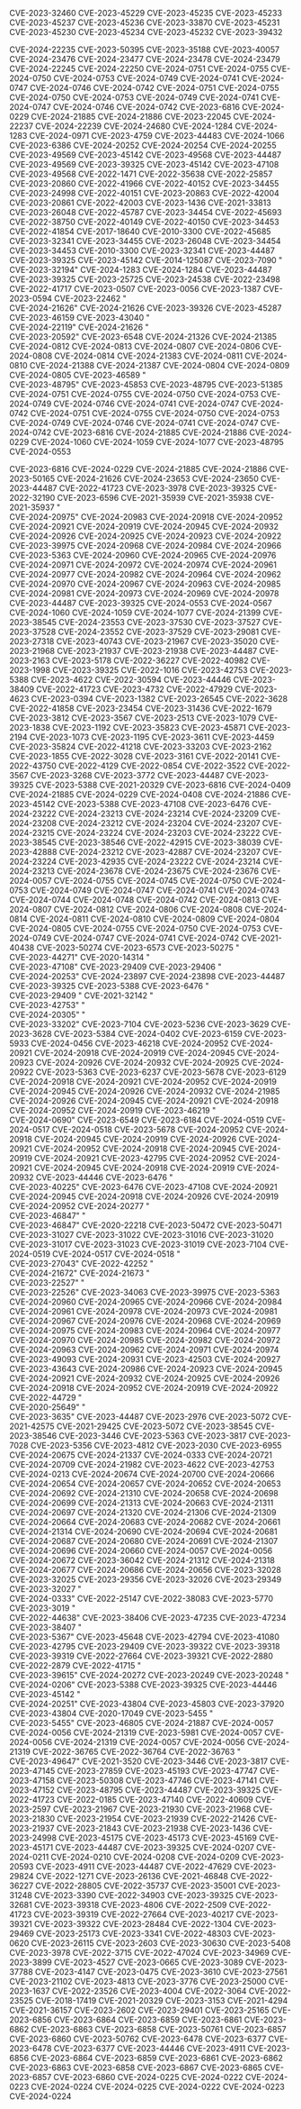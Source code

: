 	
CVE-2023-32460 CVE-2023-45229 CVE-2023-45235 CVE-2023-45233 CVE-2023-45237 CVE-2023-45236 CVE-2023-33870 CVE-2023-45231 CVE-2023-45230 CVE-2023-45234 CVE-2023-45232 CVE-2023-39432 

CVE-2024-22235
CVE-2023-50395
CVE-2023-35188
CVE-2023-40057
CVE-2024-23476
CVE-2024-23477
CVE-2024-23478
CVE-2024-23479
CVE-2024-22245
CVE-2024-22250
CVE-2024-0751
CVE-2024-0755
CVE-2024-0750
CVE-2024-0753
CVE-2024-0749
CVE-2024-0741
CVE-2024-0747
CVE-2024-0746
CVE-2024-0742
CVE-2024-0751
CVE-2024-0755
CVE-2024-0750
CVE-2024-0753
CVE-2024-0749
CVE-2024-0741
CVE-2024-0747
CVE-2024-0746
CVE-2024-0742
CVE-2023-6816
CVE-2024-0229
CVE-2024-21885
CVE-2024-21886
CVE-2023-22045
CVE-2024-22237
CVE-2024-22239
CVE-2024-24680
CVE-2024-1284
CVE-2024-1283
CVE-2024-0971
CVE-2023-4759
CVE-2023-44483
CVE-2024-1066
CVE-2023-6386
CVE-2024-20252
CVE-2024-20254
CVE-2024-20255
CVE-2023-49569
CVE-2023-45142
CVE-2023-49568
CVE-2023-44487
CVE-2023-49569
CVE-2023-39325
CVE-2023-45142
CVE-2023-47108
CVE-2023-49568
CVE-2022-1471
CVE-2022-35638
CVE-2022-25857
CVE-2023-20860
CVE-2022-41966
CVE-2022-40152
CVE-2023-34455
CVE-2023-24998
CVE-2022-40151
CVE-2023-20863
CVE-2022-42004
CVE-2023-20861
CVE-2022-42003
CVE-2023-1436
CVE-2021-33813
CVE-2023-26048
CVE-2022-45787
CVE-2023-34454
CVE-2022-45693
CVE-2022-38750
CVE-2022-40149
CVE-2022-40150
CVE-2023-34453
CVE-2022-41854
CVE-2017-18640
CVE-2010-3300
CVE-2022-45685
CVE-2023-32341
CVE-2023-34455
CVE-2023-26048
CVE-2023-34454
CVE-2023-34453
CVE-2010-3300
CVE-2023-32341
CVE-2023-44487
CVE-2023-39325
CVE-2023-45142
CVE-2014-125087
CVE-2023-7090
"	
CVE-2023-32194"
CVE-2024-1283
CVE-2024-1284
CVE-2023-44487
CVE-2023-39325
CVE-2023-25725
CVE-2023-24538
CVE-2022-23498
CVE-2022-41717
CVE-2023-0507
CVE-2023-0056
CVE-2023-1387
CVE-2023-0594
CVE-2023-22462
"	
CVE-2024-21626"
CVE-2024-21626
CVE-2023-39326
CVE-2023-45287
CVE-2023-46159
CVE-2023-43040
"	
CVE-2024-22119"
CVE-2024-21626
"	
CVE-2023-20592"
CVE-2023-6548
CVE-2024-21326
CVE-2024-21385
CVE-2024-0812
CVE-2024-0813
CVE-2024-0807
CVE-2024-0806
CVE-2024-0808
CVE-2024-0814
CVE-2024-21383
CVE-2024-0811
CVE-2024-0810
CVE-2024-21388
CVE-2024-21387
CVE-2024-0804
CVE-2024-0809
CVE-2024-0805
CVE-2023-46589
"	
CVE-2023-48795"
CVE-2023-45853
CVE-2023-48795
CVE-2023-51385
CVE-2024-0751
CVE-2024-0755
CVE-2024-0750
CVE-2024-0753
CVE-2024-0749
CVE-2024-0746
CVE-2024-0741
CVE-2024-0747
CVE-2024-0742
CVE-2024-0751
CVE-2024-0755
CVE-2024-0750
CVE-2024-0753
CVE-2024-0749
CVE-2024-0746
CVE-2024-0741
CVE-2024-0747
CVE-2024-0742
CVE-2023-6816
CVE-2024-21885
CVE-2024-21886
CVE-2024-0229
CVE-2024-1060
CVE-2024-1059
CVE-2024-1077
CVE-2023-48795
CVE-2024-0553

CVE-2023-6816
CVE-2024-0229
CVE-2024-21885
CVE-2024-21886
CVE-2023-50165 
CVE-2024-21626
CVE-2024-23653
CVE-2024-23650
CVE-2023-44487
CVE-2022-41723
CVE-2023-3978
CVE-2023-39325
CVE-2022-32190
CVE-2023-6596
CVE-2021-35939
CVE-2021-35938
CVE-2021-35937
"	
CVE-2024-20975"
CVE-2024-20983
CVE-2024-20918
CVE-2024-20952
CVE-2024-20921
CVE-2024-20919
CVE-2024-20945
CVE-2024-20932
CVE-2024-20926
CVE-2024-20925
CVE-2024-20923
CVE-2024-20922
CVE-2023-39975
CVE-2024-20968
CVE-2024-20984
CVE-2024-20966
CVE-2023-5363
CVE-2024-20960
CVE-2024-20965
CVE-2024-20976
CVE-2024-20971
CVE-2024-20972
CVE-2024-20974
CVE-2024-20961
CVE-2024-20977
CVE-2024-20982
CVE-2024-20964
CVE-2024-20962
CVE-2024-20970
CVE-2024-20967
CVE-2024-20963
CVE-2024-20985
CVE-2024-20981
CVE-2024-20973
CVE-2024-20969
CVE-2024-20978
CVE-2023-44487
CVE-2023-39325
CVE-2024-0553
CVE-2024-0567
CVE-2024-1060
CVE-2024-1059
CVE-2024-1077
CVE-2024-21399
CVE-2023-38545
CVE-2024-23553
CVE-2023-37530
CVE-2023-37527
CVE-2023-37528
CVE-2024-23552
CVE-2023-37529
CVE-2023-29081
CVE-2023-27318
CVE-2023-40743
CVE-2023-21967
CVE-2023-35020
CVE-2023-21968
CVE-2023-21937
CVE-2023-21938
CVE-2023-44487
CVE-2023-2163
CVE-2023-5178
CVE-2022-36227
CVE-2022-40982
CVE-2023-1998
CVE-2023-39325
CVE-2022-1016
CVE-2023-42753
CVE-2023-5388
CVE-2023-4622
CVE-2022-30594
CVE-2023-44446
CVE-2023-38409
CVE-2022-41723
CVE-2023-4732
CVE-2022-47929
CVE-2023-4623
CVE-2023-0394
CVE-2023-1382
CVE-2023-26545
CVE-2022-3628
CVE-2022-41858
CVE-2023-23454
CVE-2023-31436
CVE-2022-1679
CVE-2023-3812
CVE-2023-3567
CVE-2023-2513
CVE-2023-1079
CVE-2023-1838
CVE-2023-1192
CVE-2023-35823
CVE-2023-45871
CVE-2023-2194
CVE-2023-1073
CVE-2023-1195
CVE-2023-3611
CVE-2023-4459
CVE-2023-35824
CVE-2022-41218
CVE-2023-33203
CVE-2023-2162
CVE-2023-1855
CVE-2022-3028
CVE-2023-3161
CVE-2022-20141
CVE-2022-43750
CVE-2022-4129
CVE-2022-0854
CVE-2022-3522
CVE-2022-3567
CVE-2023-3268
CVE-2023-3772
CVE-2023-44487
CVE-2023-39325
CVE-2023-5388
CVE-2021-20329
CVE-2023-6816
CVE-2024-0409
CVE-2024-21885
CVE-2024-0229
CVE-2024-0408
CVE-2024-21886
CVE-2023-45142
CVE-2023-5388
CVE-2023-47108
CVE-2023-6476
CVE-2024-23222
CVE-2024-23213
CVE-2024-23214
CVE-2024-23209
CVE-2024-23208
CVE-2024-23212
CVE-2024-23204
CVE-2024-23207
CVE-2024-23215
CVE-2024-23224
CVE-2024-23203
CVE-2024-23222
CVE-2023-38545
CVE-2023-38546
CVE-2022-42915
CVE-2023-38039
CVE-2023-42888
CVE-2024-23212
CVE-2023-42887
CVE-2024-23207
CVE-2024-23224
CVE-2023-42935
CVE-2024-23222
CVE-2024-23214
CVE-2024-23213
CVE-2024-23678
CVE-2024-23675
CVE-2024-23676
CVE-2024-0057
CVE-2024-0755
CVE-2024-0745
CVE-2024-0750
CVE-2024-0753
CVE-2024-0749
CVE-2024-0747
CVE-2024-0741
CVE-2024-0743
CVE-2024-0744
CVE-2024-0748
CVE-2024-0742
CVE-2024-0813
CVE-2024-0807
CVE-2024-0812
CVE-2024-0806
CVE-2024-0808
CVE-2024-0814
CVE-2024-0811
CVE-2024-0810
CVE-2024-0809
CVE-2024-0804
CVE-2024-0805
CVE-2024-0755
CVE-2024-0750
CVE-2024-0753
CVE-2024-0749
CVE-2024-0747
CVE-2024-0741
CVE-2024-0742
CVE-2021-40438
CVE-2023-50274
CVE-2023-6573
CVE-2023-50275
"	
CVE-2023-44271"
CVE-2020-14314
"	
CVE-2023-47108"
CVE-2023-29409
CVE-2023-29406
"	
CVE-2024-20253"
CVE-2024-23897
CVE-2024-23898
CVE-2023-44487
CVE-2023-39325
CVE-2023-5388
CVE-2023-6476
"	
CVE-2023-29409 "
CVE-2021-32142
"	
CVE-2023-42753"
"	
CVE-2024-20305"
"	
CVE-2023-33202"
CVE-2023-7104
CVE-2023-5236
CVE-2023-3629
CVE-2023-3628
CVE-2023-5384
CVE-2024-0402
CVE-2023-6159
CVE-2023-5933
CVE-2024-0456
CVE-2023-46218
CVE-2024-20952
CVE-2024-20921
CVE-2024-20918
CVE-2024-20919
CVE-2024-20945
CVE-2024-20923
CVE-2024-20926
CVE-2024-20932
CVE-2024-20925
CVE-2024-20922
CVE-2023-5363
CVE-2023-6237
CVE-2023-5678
CVE-2023-6129
CVE-2024-20918
CVE-2024-20921
CVE-2024-20952
CVE-2024-20919
CVE-2024-20945
CVE-2024-20926
CVE-2024-20932
CVE-2024-21985
CVE-2024-20926
CVE-2024-20945
CVE-2024-20921
CVE-2024-20918
CVE-2024-20952
CVE-2024-20919
CVE-2023-46219
"	
CVE-2024-0690"
CVE-2023-6549
CVE-2023-6184
CVE-2024-0519
CVE-2024-0517
CVE-2024-0518
CVE-2023-5678
CVE-2024-20952
CVE-2024-20918
CVE-2024-20945
CVE-2024-20919
CVE-2024-20926
CVE-2024-20921
CVE-2024-20952
CVE-2024-20918
CVE-2024-20945
CVE-2024-20919
CVE-2024-20921
CVE-2023-42795
CVE-2024-20952
CVE-2024-20921
CVE-2024-20945
CVE-2024-20918
CVE-2024-20919
CVE-2024-20932
CVE-2023-44446
CVE-2023-6476
"	
CVE-2023-40225"
CVE-2023-6476
CVE-2023-47108
CVE-2024-20921
CVE-2024-20945
CVE-2024-20918
CVE-2024-20926
CVE-2024-20919
CVE-2024-20952
CVE-2024-20277
"	
CVE-2023-46847"
"	
CVE-2023-46847"
CVE-2020-22218
CVE-2023-50472
CVE-2023-50471
CVE-2023-31027
CVE-2023-31022
CVE-2023-31016
CVE-2023-31020
CVE-2023-31017
CVE-2023-31023
CVE-2023-31019
CVE-2023-7104
CVE-2024-0519
CVE-2024-0517
CVE-2024-0518
"	
CVE-2023-27043"
CVE-2022-42252
"	
CVE-2024-21672"
CVE-2024-21673
"	
CVE-2023-22527"
"	
CVE-2023-22526"
CVE-2023-34063
CVE-2023-39975
CVE-2023-5363
CVE-2024-20960
CVE-2024-20965
CVE-2024-20966
CVE-2024-20984
CVE-2024-20961
CVE-2024-20978
CVE-2024-20973
CVE-2024-20981
CVE-2024-20967
CVE-2024-20976
CVE-2024-20968
CVE-2024-20969
CVE-2024-20975
CVE-2024-20983
CVE-2024-20964
CVE-2024-20977
CVE-2024-20970
CVE-2024-20985
CVE-2024-20982
CVE-2024-20972
CVE-2024-20963
CVE-2024-20962
CVE-2024-20971
CVE-2024-20974
CVE-2023-49093
CVE-2024-20931
CVE-2023-42503
CVE-2024-20927
CVE-2023-43643
CVE-2024-20986
CVE-2024-20923
CVE-2024-20945
CVE-2024-20921
CVE-2024-20932
CVE-2024-20925
CVE-2024-20926
CVE-2024-20918
CVE-2024-20952
CVE-2024-20919
CVE-2024-20922
CVE-2022-44729
"	
CVE-2020-25649"
"	
CVE-2023-3635"
CVE-2023-44487
CVE-2023-2976
CVE-2023-5072
CVE-2021-42575
CVE-2021-29425
CVE-2023-5072
CVE-2023-38545
CVE-2023-38546
CVE-2023-3446
CVE-2023-5363
CVE-2023-3817
CVE-2023-7028
CVE-2023-5356
CVE-2023-4812
CVE-2023-2030
CVE-2023-6955
CVE-2024-20675
CVE-2024-21337
CVE-2024-0333
CVE-2024-20721
CVE-2024-20709
CVE-2024-21982
CVE-2023-4622
CVE-2023-42753
CVE-2024-0213
CVE-2024-20674
CVE-2024-20700
CVE-2024-20666
CVE-2024-20654
CVE-2024-20657
CVE-2024-20652
CVE-2024-20653
CVE-2024-20692
CVE-2024-21310
CVE-2024-20658
CVE-2024-20698
CVE-2024-20699
CVE-2024-21313
CVE-2024-20663
CVE-2024-21311
CVE-2024-20697
CVE-2024-21320
CVE-2024-21306
CVE-2024-21309
CVE-2024-20664
CVE-2024-20683
CVE-2024-20682
CVE-2024-20661
CVE-2024-21314
CVE-2024-20690
CVE-2024-20694
CVE-2024-20681
CVE-2024-20687
CVE-2024-20680
CVE-2024-20691
CVE-2024-21307
CVE-2024-20696
CVE-2024-20660
CVE-2024-0057
CVE-2024-0056
CVE-2024-20672
CVE-2023-36042
CVE-2024-21312
CVE-2024-21318
CVE-2024-20677
CVE-2024-20686
CVE-2024-20656
CVE-2023-32028
CVE-2023-32025
CVE-2023-29356
CVE-2023-32026
CVE-2023-29349
CVE-2023-32027
"	
CVE-2024-0333"
CVE-2022-25147
CVE-2022-38083
CVE-2023-5770
CVE-2023-3019
"	
CVE-2022-44638"
CVE-2023-38406
CVE-2023-47235
CVE-2023-47234
CVE-2023-38407
"	
CVE-2023-5367"
CVE-2023-45648
CVE-2023-42794
CVE-2023-41080
CVE-2023-42795
CVE-2023-29409
CVE-2023-39322
CVE-2023-39318
CVE-2023-39319
CVE-2022-27664
CVE-2023-39321
CVE-2022-2880
CVE-2022-2879
CVE-2022-41715
"	
CVE-2023-39615"
CVE-2024-20272
CVE-2023-20249
CVE-2023-20248
"	
CVE-2024-0206"
CVE-2023-5388
CVE-2023-39325
CVE-2023-44446
CVE-2023-45142
"	
CVE-2024-20251"
CVE-2023-43804
CVE-2023-45803
CVE-2023-37920
CVE-2023-43804
CVE-2020-17049
CVE-2023-5455
"	
CVE-2023-5455"
CVE-2023-46805
CVE-2024-21887
CVE-2024-0057
CVE-2024-0056
CVE-2024-21319
CVE-2023-5981
CVE-2024-0057
CVE-2024-0056
CVE-2024-21319
CVE-2024-0057
CVE-2024-0056
CVE-2024-21319
CVE-2022-36765
CVE-2022-36764
CVE-2022-36763
"	
CVE-2023-49647"
CVE-2021-3520
CVE-2023-3446
CVE-2023-3817
CVE-2023-47145
CVE-2023-27859
CVE-2023-45193
CVE-2023-47747
CVE-2023-47158
CVE-2023-50308
CVE-2023-47746
CVE-2023-47141
CVE-2023-47152
CVE-2023-48795
CVE-2023-44487
CVE-2023-39325
CVE-2022-41723
CVE-2022-0185
CVE-2023-47140
CVE-2022-40609
CVE-2023-2597
CVE-2023-21967
CVE-2023-21930
CVE-2023-21968
CVE-2023-21830
CVE-2023-21954
CVE-2023-21939
CVE-2022-21426
CVE-2023-21937
CVE-2023-21843
CVE-2023-21938
CVE-2023-1436
CVE-2023-24998
CVE-2023-45175
CVE-2023-45173
CVE-2023-45169
CVE-2023-45171
CVE-2023-44487
CVE-2023-39325
CVE-2024-0207
CVE-2024-0211
CVE-2024-0210
CVE-2024-0208
CVE-2024-0209
CVE-2023-20593
CVE-2023-4911
CVE-2023-44487
CVE-2022-47629
CVE-2023-29824
CVE-2022-1271
CVE-2023-26136
CVE-2021-46848
CVE-2022-36227
CVE-2022-28805
CVE-2022-35737
CVE-2023-35001
CVE-2023-31248
CVE-2023-3390
CVE-2022-34903
CVE-2023-39325
CVE-2023-32681
CVE-2023-39318
CVE-2023-4806
CVE-2022-2509
CVE-2022-41723
CVE-2023-39319
CVE-2022-27664
CVE-2023-40217
CVE-2023-39321
CVE-2023-39322
CVE-2023-28484
CVE-2022-1304
CVE-2023-29469
CVE-2023-25173
CVE-2023-3341
CVE-2022-48303
CVE-2023-0620
CVE-2023-26115
CVE-2023-2603
CVE-2023-30630
CVE-2023-5408
CVE-2023-3978
CVE-2022-3715
CVE-2022-47024
CVE-2023-34969
CVE-2023-3899
CVE-2023-4527
CVE-2023-0665
CVE-2023-3089
CVE-2023-37788
CVE-2023-4147
CVE-2023-0475
CVE-2023-3610
CVE-2023-27561
CVE-2023-21102
CVE-2023-4813
CVE-2023-3776
CVE-2023-25000
CVE-2023-1637
CVE-2022-23526
CVE-2023-4004
CVE-2022-3064
CVE-2022-23525
CVE-2018-17419
CVE-2021-20329
CVE-2023-3153
CVE-2021-4294
CVE-2021-36157
CVE-2023-2602
CVE-2023-29401
CVE-2023-25165
CVE-2023-6856
CVE-2023-6864
CVE-2023-6859
CVE-2023-6861
CVE-2023-6862
CVE-2023-6863
CVE-2023-6858
CVE-2023-50761
CVE-2023-6857
CVE-2023-6860
CVE-2023-50762
CVE-2023-6478
CVE-2023-6377
CVE-2023-6478
CVE-2023-6377
CVE-2023-44446
CVE-2023-4911
CVE-2023-6856
CVE-2023-6864
CVE-2023-6859
CVE-2023-6861
CVE-2023-6862
CVE-2023-6863
CVE-2023-6858
CVE-2023-6867
CVE-2023-6865
CVE-2023-6857
CVE-2023-6860
CVE-2024-0225
CVE-2024-0222
CVE-2024-0223
CVE-2024-0224
CVE-2024-0225
CVE-2024-0222
CVE-2024-0223
CVE-2024-0224
